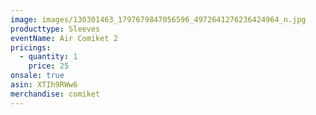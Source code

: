 ```yaml
---
image: images/130301463_1797679847056596_4972641276236424964_n.jpg
producttype: Sleeves
eventName: Air Comiket 2
pricings:
  - quantity: 1
    price: 25
onsale: true
asin: XTIh9RWw6
merchandise: comiket
---
```

